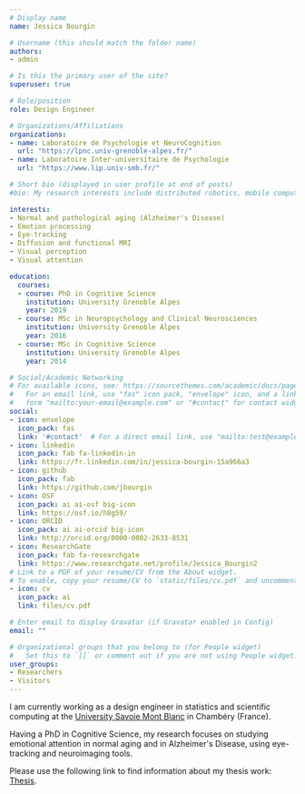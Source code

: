 ```yaml
---
# Display name
name: Jessica Bourgin

# Username (this should match the folder name)
authors:
- admin

# Is this the primary user of the site?
superuser: true

# Role/position
role: Design Engineer

# Organizations/Affiliations
organizations:
- name: Laboratoire de Psychologie et NeuroCognition
  url: "https://lpnc.univ-grenoble-alpes.fr/"
- name: Laboratoire Inter-universitaire de Psychologie
  url: "https://www.lip.univ-smb.fr/"

# Short bio (displayed in user profile at end of posts)
#bio: My research interests include distributed robotics, mobile computing and programmable matter.

interests:
- Normal and pathological aging (Alzheimer's Disease)
- Emotion processing
- Eye-tracking
- Diffusion and functional MRI
- Visual perception
- Visual attention

education:
  courses:
  - course: PhD in Cognitive Science
    institution: University Grenoble Alpes
    year: 2019
  - course: MSc in Neuropsychology and Clinical Neurosciences
    institution: University Grenoble Alpes
    year: 2016
  - course: MSc in Cognitive Science
    institution: University Grenoble Alpes
    year: 2014

# Social/Academic Networking
# For available icons, see: https://sourcethemes.com/academic/docs/page-builder/#icons
#   For an email link, use "fas" icon pack, "envelope" icon, and a link in the
#   form "mailto:your-email@example.com" or "#contact" for contact widget.
social:
- icon: envelope
  icon_pack: fas
  link: '#contact'  # For a direct email link, use "mailto:test@example.org".
- icon: linkedin
  icon_pack: fab fa-linkedin-in
  link: https://fr.linkedin.com/in/jessica-bourgin-15a966a3
- icon: github
  icon_pack: fab
  link: https://github.com/jbourgin
- icon: OSF
  icon_pack: ai ai-osf big-icon
  link: https://osf.io/h8g59/
- icon: ORCID
  icon_pack: ai ai-orcid big-icon
  link: http://orcid.org/0000-0002-2633-8531
- icon: ResearchGate
  icon_pack: fab fa-researchgate
  link: https://www.researchgate.net/profile/Jessica_Bourgin2
# Link to a PDF of your resume/CV from the About widget.
# To enable, copy your resume/CV to `static/files/cv.pdf` and uncomment the lines below.
- icon: cv
  icon_pack: ai
  link: files/cv.pdf

# Enter email to display Gravatar (if Gravatar enabled in Config)
email: ""

# Organizational groups that you belong to (for People widget)
#   Set this to `[]` or comment out if you are not using People widget.
user_groups:
- Researchers
- Visitors
---
```


I am currently working as a design engineer in statistics and scientific computing at the <a href = 'https://www.univ-smb.fr'>University Savoie Mont Blanc</a> in Chambéry (France).

Having a PhD in Cognitive Science, my research focuses on studying emotional attention in normal aging and in Alzheimer's Disease, using eye-tracking and neuroimaging tools.

Please use the following link to find information about my thesis work: <a href = 'https://hal.archives-ouvertes.fr/tel-02485293/'>Thesis</a>.
<!-- Parler de boogui, dev. Rajout éduc et lien thèse cv -->
